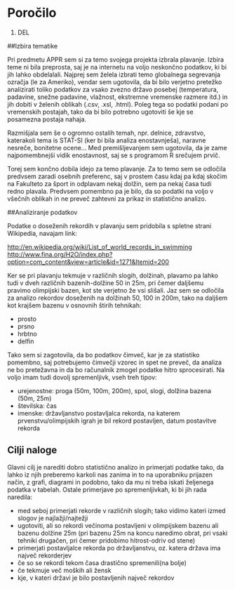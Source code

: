 # Poročilo

1. DEL

##Izbira tematike

Pri predmetu APPR sem si za temo svojega projekta izbrala plavanje. Izbira teme ni bila preprosta, saj je na internetu na voljo neskončno podatkov, ki bi jih lahko obdelalali. Najprej sem želela izbrati temo globalnega segrevanja ozračja (le za Ameriko), vendar sem ugotovila, da bi bilo verjetno pretežko analizirati toliko podatkov za vsako zvezno državo posebej (temperatura, padavine, snežne padavine, vlažnost, ekstremne vremenske razmere itd.) in jih dobiti v želenih oblikah (.csv, .xsl, .html). Poleg tega so podatki podani po vremenskih postajah, tako da bi bilo potrebno ugotoviti še kje se posamezna postaja nahaja.

Razmišjala sem še o ogromno ostalih temah, npr. delnice, zdravstvo, katerakoli tema is STAT-SI (ker bi bila analiza enostavnješa), naravne nesreče, bonitetne ocene... Med premišljevanjem sem ugotovila, da je zame najpomembnejši vidik enostavnost, saj se s programom R srečujem prvič.

Torej sem končno dobila idejo za temo plavanje. Za to temo sem se odločila predvsem zaradi osebnih preferenc, saj v prostem času kdaj pa kdaj skočim na Fakulteto za šport in odplavam nekaj dolžin, sem pa nekaj časa tudi redno plavala. Predvsem pomembno pa je bilo, da so podatki na voljo v všečnih oblikah in ne preveč zahtevni za prikaz in statistično analizo.

##Analiziranje podatkov

Podatke o doseženih rekordih v plavanju sem pridobila s spletne strani Wikipedia, navajam link:

http://en.wikipedia.org/wiki/List_of_world_records_in_swimming
http://www.fina.org/H2O/index.php?option=com_content&view=article&id=1271&Itemid=200

Ker se pri plavanju tekmuje v različnih slogih, dolžinah, plavamo pa lahko tudi v dveh različnih bazenih-dolžine 50 in 25m, pri čemer daljšemu pravimo olimpijski bazen, kot ste verjetno že vsi slišali. Jaz sem se odločila za analizo rekordov doseženih na dolžinah 50, 100 in 200m, tako na daljšem kot krajšem bazenu v osnovnih štirih tehnikah:
- prosto
- prsno
- hrbtno
- delfin

Tako sem si zagotovila, da bo podatkov čimveč, kar je za statistiko pomembno, saj potrebujemo čimvečji vzorec in spet ne preveč, da analiza ne bo pretežavna in da bo računalnik zmogel podatke hitro sprocesirati. Na voljo imam tudi dovolj spremenljivk, vseh treh tipov:

- urejenostne: proga (50m, 100m, 200m), spol, slogi, dolžina bazena (50m, 25m)
- številska: čas
- imenske: državljanstvo postavljalca rekorda, na katerem prvenstvu/olimpijskih igrah je bil rekord postavljen, datum postavitve rekorda

## Cilji naloge

Glavni cilj je narediti dobro statistično analizo in primerjati podatke tako, da lahko iz njih preberemo karkoli nas zanima in to na uporabniku prijazen način, z grafi, diagrami in podobno, tako da mu ni treba iskati željenega podatka v tabelah. Ostale primerjave po spremenljivkah, ki bi jih rada naredila:
- med seboj primerjati rekorde v različnih slogih; tako vidimo kateri izmed slogov je najlažji/najtežji
- ugotoviti, ali so rekordi večinoma postavljeni v olimpijskem bazenu ali bazenu dolžine 25m (pri bazenu 25m na koncu naredimo obrat, pri vsaki tehniki drugačen, pri čemer pridobimo hitrost-odriv od stene)
- primerjati postavljalce rekorda po državljanstvu, oz. katera država ima največ rekorderjev
- če so se rekordi tekom časa drastično spremenili(na bolje)
- če tekmuje več moških ali žensk
- kje, v kateri državi je bilo postavljenih največ rekordov
